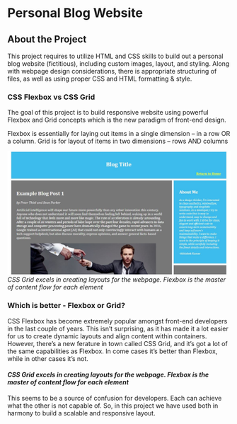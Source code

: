 # Personal Blog Website

## About the Project
This project requires to utilize HTML and CSS skills to build out a personal blog website (fictitious), including custom images, layout, and styling. Along with webpage design considerations, there is appropriate structuring of files, as well as using proper CSS and HTML formatting & style.

### CSS Flexbox vs CSS Grid
The goal of this project is to build responsive website using powerful Flexbox and Grid concepts which is the new paradigm of front-end design.

Flexbox is essentially for laying out items in a single dimension – in a row OR a column. Grid is for layout of items in two dimensions – rows AND columns
 
![](images/blogtitle.JPG)
*CSS Grid excels in creating layouts for the webpage. Flexbox is the master of content flow for each element*

### Which is better - Flexbox or Grid?
CSS Flexbox has become extremely popular amongst front-end developers in the last couple of years. This isn’t surprising, as it has made it a lot easier for us to create dynamic layouts and align content within containers.
However, there’s a new ferature in town called CSS Grid, and it’s got a lot of the same capabilities as Flexbox. In come cases it’s better than Flexbox, while in other cases it’s not.

#### *CSS Grid excels in creating layouts for the webpage. Flexbox is the master of content flow for each element*

This seems to be a source of confusion for developers. Each can achieve what the other is not capable of. So, in this project we have used both in harmony to build a scalable and responsive layout. 
